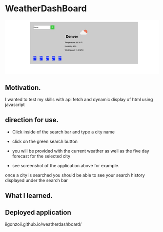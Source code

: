# WeatherDashBoard

<img src="./images/wdb.jpg" alt = "picture of deployed weather app">

## Motivation.
I wanted to test my skills with api fetch and dynamic display of html using javascript


## direction for use.

* Click inside of the search bar and type a city name
* click on the green search button
* you will be provided with the current weather as well as the five day forecast for the selected city

* see screenshot of the application above for example.

once a city is searched you should be able to see your search history displayed under the search bar

## What I learned.


## Deployed application
iigonzoii.github.io/weatherdashboard/
